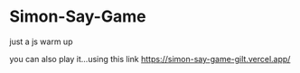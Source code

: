 # Simon-Say-Game
just a js warm up

you can also play it...using this link
https://simon-say-game-gilt.vercel.app/
